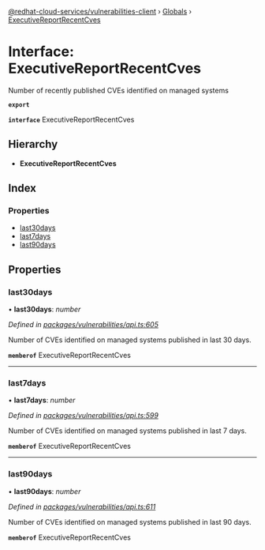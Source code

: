 [@redhat-cloud-services/vulnerabilities-client](../README.md) › [Globals](../globals.md) › [ExecutiveReportRecentCves](executivereportrecentcves.md)

# Interface: ExecutiveReportRecentCves

Number of recently published CVEs identified on managed systems

**`export`** 

**`interface`** ExecutiveReportRecentCves

## Hierarchy

* **ExecutiveReportRecentCves**

## Index

### Properties

* [last30days](executivereportrecentcves.md#last30days)
* [last7days](executivereportrecentcves.md#last7days)
* [last90days](executivereportrecentcves.md#last90days)

## Properties

###  last30days

• **last30days**: *number*

*Defined in [packages/vulnerabilities/api.ts:605](https://github.com/RedHatInsights/javascript-clients/blob/master/packages/vulnerabilities/api.ts#L605)*

Number of CVEs identified on managed systems published in last 30 days.

**`memberof`** ExecutiveReportRecentCves

___

###  last7days

• **last7days**: *number*

*Defined in [packages/vulnerabilities/api.ts:599](https://github.com/RedHatInsights/javascript-clients/blob/master/packages/vulnerabilities/api.ts#L599)*

Number of CVEs identified on managed systems published in last 7 days.

**`memberof`** ExecutiveReportRecentCves

___

###  last90days

• **last90days**: *number*

*Defined in [packages/vulnerabilities/api.ts:611](https://github.com/RedHatInsights/javascript-clients/blob/master/packages/vulnerabilities/api.ts#L611)*

Number of CVEs identified on managed systems published in last 90 days.

**`memberof`** ExecutiveReportRecentCves
